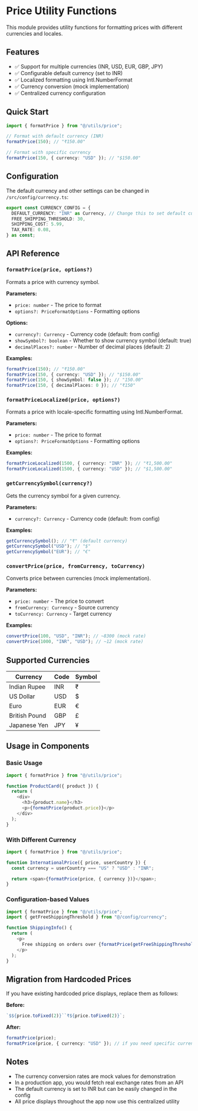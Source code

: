 # Price Utility Functions

This module provides utility functions for formatting prices with different currencies and locales.

## Features

- ✅ Support for multiple currencies (INR, USD, EUR, GBP, JPY)
- ✅ Configurable default currency (set to INR)
- ✅ Localized formatting using Intl.NumberFormat
- ✅ Currency conversion (mock implementation)
- ✅ Centralized currency configuration

## Quick Start

```typescript
import { formatPrice } from "@/utils/price";

// Format with default currency (INR)
formatPrice(150); // "₹150.00"

// Format with specific currency
formatPrice(150, { currency: "USD" }); // "$150.00"
```

## Configuration

The default currency and other settings can be changed in `/src/config/currency.ts`:

```typescript
export const CURRENCY_CONFIG = {
  DEFAULT_CURRENCY: "INR" as Currency, // Change this to set default currency
  FREE_SHIPPING_THRESHOLD: 30,
  SHIPPING_COST: 5.99,
  TAX_RATE: 0.08,
} as const;
```

## API Reference

### `formatPrice(price, options?)`

Formats a price with currency symbol.

**Parameters:**

- `price: number` - The price to format
- `options?: PriceFormatOptions` - Formatting options

**Options:**

- `currency?: Currency` - Currency code (default: from config)
- `showSymbol?: boolean` - Whether to show currency symbol (default: true)
- `decimalPlaces?: number` - Number of decimal places (default: 2)

**Examples:**

```typescript
formatPrice(150); // "₹150.00"
formatPrice(150, { currency: "USD" }); // "$150.00"
formatPrice(150, { showSymbol: false }); // "150.00"
formatPrice(150, { decimalPlaces: 0 }); // "₹150"
```

### `formatPriceLocalized(price, options?)`

Formats a price with locale-specific formatting using Intl.NumberFormat.

**Parameters:**

- `price: number` - The price to format
- `options?: PriceFormatOptions` - Formatting options

**Examples:**

```typescript
formatPriceLocalized(1500, { currency: "INR" }); // "₹1,500.00"
formatPriceLocalized(1500, { currency: "USD" }); // "$1,500.00"
```

### `getCurrencySymbol(currency?)`

Gets the currency symbol for a given currency.

**Parameters:**

- `currency?: Currency` - Currency code (default: from config)

**Examples:**

```typescript
getCurrencySymbol(); // "₹" (default currency)
getCurrencySymbol("USD"); // "$"
getCurrencySymbol("EUR"); // "€"
```

### `convertPrice(price, fromCurrency, toCurrency)`

Converts price between currencies (mock implementation).

**Parameters:**

- `price: number` - The price to convert
- `fromCurrency: Currency` - Source currency
- `toCurrency: Currency` - Target currency

**Examples:**

```typescript
convertPrice(100, "USD", "INR"); // ~8300 (mock rate)
convertPrice(1000, "INR", "USD"); // ~12 (mock rate)
```

## Supported Currencies

| Currency      | Code | Symbol |
| ------------- | ---- | ------ |
| Indian Rupee  | INR  | ₹      |
| US Dollar     | USD  | $      |
| Euro          | EUR  | €      |
| British Pound | GBP  | £      |
| Japanese Yen  | JPY  | ¥      |

## Usage in Components

### Basic Usage

```typescript
import { formatPrice } from "@/utils/price";

function ProductCard({ product }) {
  return (
    <div>
      <h3>{product.name}</h3>
      <p>{formatPrice(product.price)}</p>
    </div>
  );
}
```

### With Different Currency

```typescript
import { formatPrice } from "@/utils/price";

function InternationalPrice({ price, userCountry }) {
  const currency = userCountry === "US" ? "USD" : "INR";

  return <span>{formatPrice(price, { currency })}</span>;
}
```

### Configuration-based Values

```typescript
import { formatPrice } from "@/utils/price";
import { getFreeShippingThreshold } from "@/config/currency";

function ShippingInfo() {
  return (
    <p>
      Free shipping on orders over {formatPrice(getFreeShippingThreshold())}
    </p>
  );
}
```

## Migration from Hardcoded Prices

If you have existing hardcoded price displays, replace them as follows:

**Before:**

```typescript
`$${price.toFixed(2)}``₹${price.toFixed(2)}`;
```

**After:**

```typescript
formatPrice(price);
formatPrice(price, { currency: "USD" }); // if you need specific currency
```

## Notes

- The currency conversion rates are mock values for demonstration
- In a production app, you would fetch real exchange rates from an API
- The default currency is set to INR but can be easily changed in the config
- All price displays throughout the app now use this centralized utility
